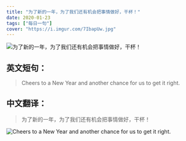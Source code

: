 ```yaml
---
title: "为了新的一年，为了我们还有机会把事情做好，干杯！"
date: 2020-01-23
tags: ["每日一句"]
cover: "https://i.imgur.com/7IbapUw.jpg"
---
```


![为了新的一年，为了我们还有机会把事情做好，干杯！](https://i.imgur.com/i8jHvNB.jpg)

## 英文短句：
> Cheers to a New Year and another chance for us to get it right.

<!--more-->

## 中文翻译：
> 为了新的一年，为了我们还有机会把事情做好，干杯！

![Cheers to a New Year and another chance for us to get it right.](https://i.imgur.com/1vIBxkm.jpg)

